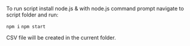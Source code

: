 To run script install node.js & with node.js command prompt navigate to script folder and run:

`npm i`
`npm start`

CSV file will be created in the current folder. 